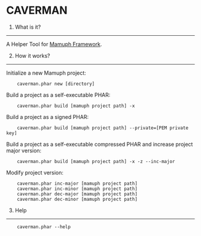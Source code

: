 CAVERMAN
================

1. What is it?
--------------

A Helper Tool for [Mamuph Framework](https://github.com/Mamuph/base).



2. How it works?
----------------

Initialize a new Mamuph project:

        caverman.phar new [directory]


Build a project as a self-executable PHAR:
        
        caverman.phar build [mamuph project path] -x
        

Build a project as a signed PHAR:
    
        caverman.phar build [mamuph project path] --private=[PEM private key]
        

Build a project as a self-executable compressed PHAR and increase project major version:
        
        caverman.phar build [mamuph project path] -x -z --inc-major
        

Modify project version:

        caverman.phar inc-major [mamuph project path]
        caverman.phar inc-minor [mamuph project path]
        caverman.phar dec-major [mamuph project path]
        caverman.phar dec-minor [mamuph project path]



3. Help
-------

        caverman.phar --help

